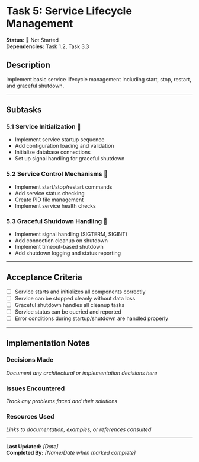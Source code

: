 # Task 5: Service Lifecycle Management

**Status:** 🔴 Not Started  
**Dependencies:** Task 1.2, Task 3.3  

## Description
Implement basic service lifecycle management including start, stop, restart, and graceful shutdown.

---

## Subtasks

### 5.1 Service Initialization 🔴
- Implement service startup sequence
- Add configuration loading and validation
- Initialize database connections
- Set up signal handling for graceful shutdown

### 5.2 Service Control Mechanisms 🔴
- Implement start/stop/restart commands
- Add service status checking
- Create PID file management
- Implement service health checks

### 5.3 Graceful Shutdown Handling 🔴
- Implement signal handling (SIGTERM, SIGINT)
- Add connection cleanup on shutdown
- Implement timeout-based shutdown
- Add shutdown logging and status reporting

---

## Acceptance Criteria
- [ ] Service starts and initializes all components correctly
- [ ] Service can be stopped cleanly without data loss
- [ ] Graceful shutdown handles all cleanup tasks
- [ ] Service status can be queried and reported
- [ ] Error conditions during startup/shutdown are handled properly

---

## Implementation Notes

### Decisions Made
_Document any architectural or implementation decisions here_

### Issues Encountered  
_Track any problems faced and their solutions_

### Resources Used
_Links to documentation, examples, or references consulted_

---

**Last Updated:** _[Date]_  
**Completed By:** _[Name/Date when marked complete]_ 